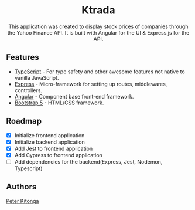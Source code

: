 <div align="center">
<h1>Ktrada</h1>
<p>This application was created to display stock prices of companies through the Yahoo Finance API. It is built with Angular for the UI & Express.js for the API.</p>
</div>

## Features

- [TypeScript](https://www.typescriptlang.org/) - For type safety and other awesome features not native to vanilla JavaScript.
- [Express](https://expressjs.com/) - Micro-framework for setting up routes, middlewares, controllers.
- [Angular](https://angular.io/) - Component base front-end framework.
- [Bootstrap 5](https://getbootstrap.com/docs/5.3/getting-started/introduction/) - HTML/CSS framework.

## Roadmap

- [x] Initialize frontend application
- [x] Initialize backend application
- [x] Add Jest to frontend application
- [x] Add Cypress to frontend application
- [ ] Add dependencies for the backend(Express, Jest, Nodemon, Typescript)

## Authors

[Peter Kitonga](https://www.github.com/peterkitonga)